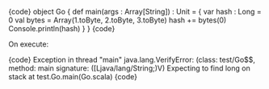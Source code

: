 {code}
object Go {
  def main(args : Array[String]) : Unit = {
    var hash : Long = 0
    val bytes = Array(1.toByte, 2.toByte, 3.toByte)
    hash += bytes(0)
    Console.println(hash)
  }
}
{code}

On execute:

{code}
Exception in thread "main" java.lang.VerifyError: (class: test/Go$$, method: main signature: ([Ljava/lang/String;)V) Expecting to find long on stack
	at test.Go.main(Go.scala)
{code}


